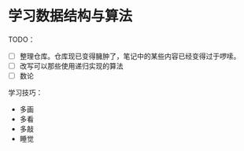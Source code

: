 # 学习数据结构与算法

TODO：

- [ ] 整理仓库。仓库现已变得臃肿了，笔记中的某些内容已经变得过于啰嗦。
- [ ] 改写可以那些使用递归实现的算法
- [ ] 数论

学习技巧：

- 多画
- 多看
- 多敲
- 睡觉
